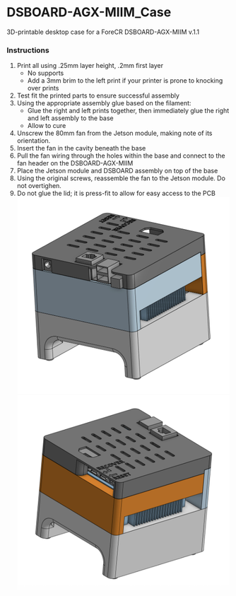 # DSBOARD-AGX-MIIM_Case
3D-printable desktop case for a ForeCR DSBOARD-AGX-MIIM v.1.1
### Instructions
1. Print all using .25mm layer height, .2mm first layer
   - No supports
   - Add a 3mm brim to the left print if your printer is prone to knocking over prints
2. Test fit the printed parts to ensure successful assembly
3. Using the appropriate assembly glue based on the filament:
   - Glue the right and left prints together, then immediately glue the right and left assembly to the base
   - Allow to cure
4. Unscrew the 80mm fan from the Jetson module, making note of its orientation.
5. Insert the fan in the cavity beneath the base
6. Pull the fan wiring through the holes within the base and connect to the fan header on the DSBOARD-AGX-MIIM
7. Place the Jetson module and DSBOARD assembly on top of the base
8. Using the original screws, reassemble the fan to the Jetson module.  Do not overtighen. 
9. Do not glue the lid; it is press-fit to allow for easy access to the PCB  
![Assembled Case Image 1](https://github.com/Xorlent/DSBOARD-AGX-MIIM_Case/blob/main/images/DSBOARD-AGX-MIIM%20Assembly1.png)
![Assembled Case Image 2](https://github.com/Xorlent/DSBOARD-AGX-MIIM_Case/blob/main/images/DSBOARD-AGX-MIIM%20Assembly2.png)
